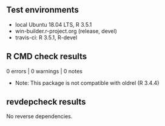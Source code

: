 ## Test environments
* local Ubuntu 18.04 LTS, R 3.5.1
* win-builder.r-project.org (release, devel)
* travis-ci: R 3.5.1, R-devel

## R CMD check results

0 errors | 0 warnings | 0 notes

* Note: This package is not compatible with oldrel (R 3.4.4)

## revdepcheck results

No reverse dependencies.

